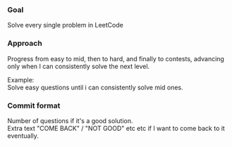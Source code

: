 ### Goal
Solve every single problem in LeetCode

### Approach
Progress from easy to mid, then to hard, and finally to contests, advancing only when I can consistently solve the next level.

Example:<br>
Solve easy questions until i can consistently solve mid ones. 

### Commit format
Number of questions if it's a good solution. <br>
Extra text "COME BACK" / "NOT GOOD" etc etc if I want to come back to it eventually.